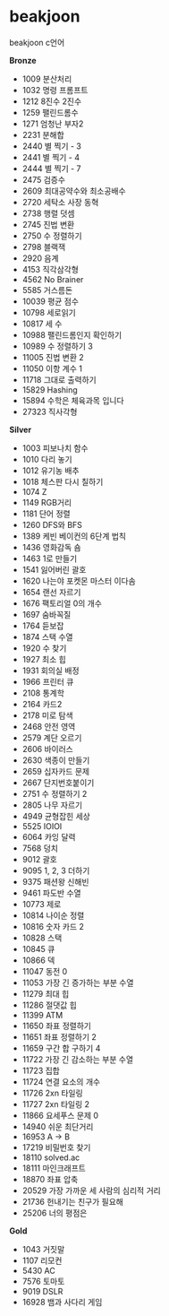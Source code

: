 # beakjoon
beakjoon c언어

**Bronze**

- 1009  분산처리
- 1032  명령 프롬프트
- 1212  8진수 2진수
- 1259  팰린드롬수
- 1271  엄청난 부자2
- 2231  분해합
- 2440  별 찍기 - 3
- 2441  별 찍기 - 4
- 2444  별 찍기 - 7
- 2475  검증수
- 2609  최대공약수와 최소공배수
- 2720  세탁소 사장 동혁
- 2738  행렬 덧셈
- 2745  진법 변환
- 2750  수 정렬하기
- 2798  블랙잭
- 2920  음계
- 4153  직각삼각형
- 4562  No Brainer
- 5585  거스름돈
- 10039 평균 점수
- 10798 세로읽기
- 10817 세 수
- 10988 팰린드롬인지 확인하기
- 10989 수 정렬하기 3
- 11005 진법 변환 2
- 11050 이항 계수 1
- 11718 그대로 출력하기
- 15829 Hashing
- 15894 수학은 체육과목 입니다
- 27323 직사각형


**Silver**

- 1003  피보나치 함수
- 1010  다리 놓기
- 1012  유기농 배추
- 1018  체스판 다시 칠하기
- 1074  Z
- 1149  RGB거리
- 1181  단어 정렬
- 1260  DFS와 BFS
- 1389  케빈 베이컨의 6단계 법칙
- 1436  영화감독 숌
- 1463  1로 만들기
- 1541  잃어버린 괄호
- 1620  나는야 포켓몬 마스터 이다솜
- 1654  랜선 자르기
- 1676  팩토리얼 0의 개수
- 1697  숨바꼭질
- 1764  듣보잡
- 1874  스택 수열
- 1920  수 찾기
- 1927  최소 힙
- 1931  회의실 배정
- 1966  프린터 큐
- 2108  통계학
- 2164  카드2
- 2178  미로 탐색
- 2468  안전 영역
- 2579  계단 오르기
- 2606  바이러스
- 2630  색종이 만들기
- 2659  십자카드 문제
- 2667  단지번호붙이기
- 2751  수 정렬하기 2
- 2805  나무 자르기
- 4949  균형잡힌 세상
- 5525  IOIOI
- 6064  카잉 달력
- 7568  덩치
- 9012  괄호
- 9095  1, 2, 3 더하기
- 9375  패션왕 신해빈
- 9461  파도반 수열
- 10773 제로
- 10814 나이순 정렬
- 10816 숫자 카드 2
- 10828 스택
- 10845 큐
- 10866 덱
- 11047 동전 0
- 11053 가장 긴 증가하는 부분 수열
- 11279 최대 힙
- 11286 절댓값 힙
- 11399 ATM
- 11650 좌표 정렬하기
- 11651 좌표 정렬하기 2
- 11659 구간 합 구하기 4
- 11722 가장 긴 감소하는 부분 수열
- 11723 집합
- 11724 연결 요소의 개수
- 11726 2xn 타일링
- 11727 2xn 타일링 2
- 11866 요세푸스 문제 0
- 14940 쉬운 최단거리
- 16953 A -> B
- 17219 비밀번호 찾기
- 18110 solved.ac
- 18111 마인크래프트
- 18870 좌표 압축
- 20529 가장 가까운 세 사람의 심리적 거리
- 21736 헌내기는 친구가 필요해
- 25206 너의 평점은


**Gold**

- 1043  거짓말
- 1107  리모컨
- 5430  AC
- 7576  토마토
- 9019  DSLR
- 16928 뱀과 사다리 게임